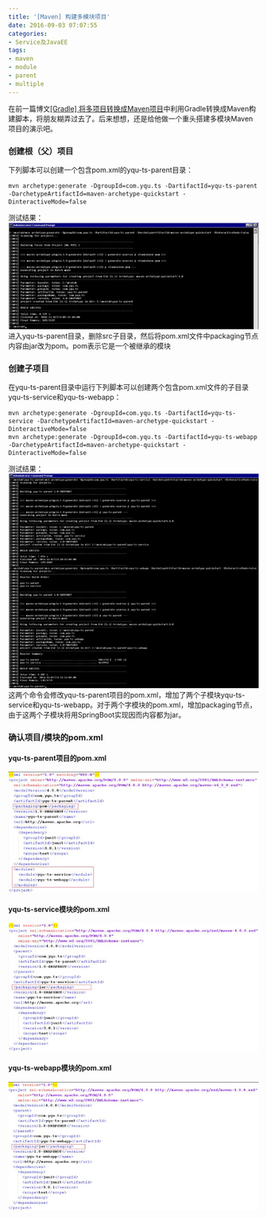```yaml
---
title: '[Maven] 构建多模块项目'
date: 2016-09-03 07:07:55
categories: 
- Service及JavaEE
tags: 
- maven
- module
- parent
- multiple
---
```

在前一篇博文[[Gradle] 将多项目转换成Maven项目](/post/gradle_将多项目转换成maven项目)中利用Gradle转换成Maven构建脚本，将朋友糊弄过去了。后来想想，还是给他做一个重头搭建多模块Maven项目的演示吧。

### 创建根（父）项目

下列脚本可以创建一个包含pom.xml的yqu-ts-parent目录：
```
mvn archetype:generate -DgroupId=com.yqu.ts -DartifactId=yqu-ts-parent -DarchetypeArtifactId=maven-archetype-quickstart -DinteractiveMode=false
```
测试结果：
![[Maven] 构建多模块项目](/images/2016/9/0026uWfMzy767HeCeUbe3.jpg) 进入yqu-ts-parent目录，删除src子目录，然后将pom.xml文件中packaging节点内容由jar改为pom。pom表示它是一个被继承的模块

### 创建子项目

在yqu-ts-parent目录中运行下列脚本可以创建两个包含pom.xml文件的子目录yqu-ts-service和yqu-ts-webapp：
```
mvn archetype:generate -DgroupId=com.yqu.ts -DartifactId=yqu-ts-service -DarchetypeArtifactId=maven-archetype-quickstart -DinteractiveMode=false
mvn archetype:generate -DgroupId=com.yqu.ts -DartifactId=yqu-ts-webapp -DarchetypeArtifactId=maven-archetype-quickstart -DinteractiveMode=false
```
测试结果：
![[Maven] 构建多模块项目](/images/2016/9/0026uWfMzy767HfCknX3d.jpg) 这两个命令会修改yqu-ts-parent项目的pom.xml，增加了两个子模块yqu-ts-service和yqu-ts-webapp。对于两个字模块的pom.xml，增加packaging节点，由于这两个子模块将用SpringBoot实现因而内容都为jar。

### 确认项目/模块的pom.xml

#### yqu-ts-parent项目的pom.xml
![[Maven] 构建多模块项目](/images/2016/9/0026uWfMzy767HeZTfuf4.jpg)
#### yqu-ts-service模块的pom.xml
![[Maven] 构建多模块项目](/images/2016/9/0026uWfMzy767HfPbp4f6.jpg)
#### yqu-ts-webapp模块的pom.xml
![[Maven] 构建多模块项目](/images/2016/9/0026uWfMzy767HgoOsu4e.jpg)